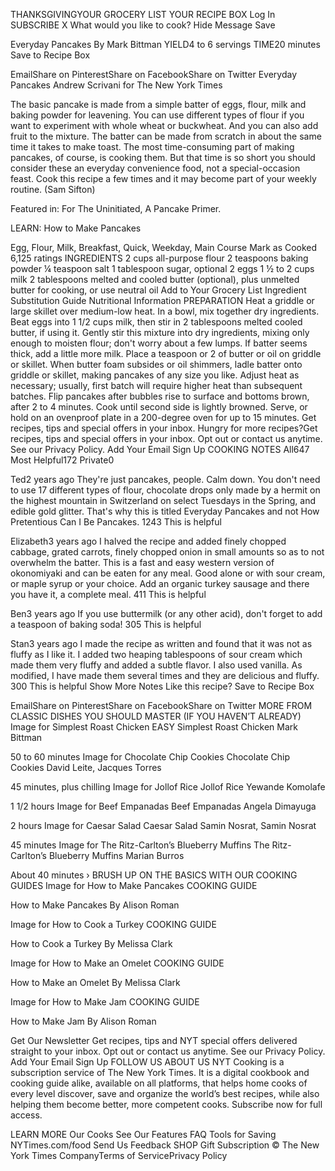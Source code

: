 THANKSGIVINGYOUR GROCERY LIST
YOUR RECIPE BOX
Log In
SUBSCRIBE
X
What would you like to cook?
Hide Message
Save


































































Everyday Pancakes
By Mark Bittman
YIELD4 to 6 servings
TIME20 minutes
Save to Recipe Box

EmailShare on PinterestShare on FacebookShare on Twitter
Everyday Pancakes
Andrew Scrivani for The New York Times

The basic pancake is made from a simple batter of eggs, flour, milk and baking powder for leavening. You can use different types of flour if you want to experiment with whole wheat or buckwheat. And you can also add fruit to the mixture. The batter can be made from scratch in about the same time it takes to make toast. The most time-consuming part of making pancakes, of course, is cooking them. But that time is so short you should consider these an everyday convenience food, not a special-occasion feast. Cook this recipe a few times and it may become part of your weekly routine. (Sam Sifton)

Featured in: For The Uninitiated, A Pancake Primer. 

LEARN: How to Make Pancakes

Egg, Flour, Milk, Breakfast, Quick, Weekday, Main Course Mark as  Cooked 6,125 ratings 
INGREDIENTS
2 cups all-purpose flour
2 teaspoons baking powder
¼ teaspoon salt
1 tablespoon sugar, optional
2 eggs
1 ½ to 2 cups milk
2 tablespoons melted and cooled butter (optional), plus unmelted butter for cooking, or use neutral oil
Add to Your Grocery List
Ingredient Substitution Guide
 Nutritional Information
PREPARATION
Heat a griddle or large skillet over medium-low heat. In a bowl, mix together dry ingredients. Beat eggs into 1 1/2 cups milk, then stir in 2 tablespoons melted cooled butter, if using it. Gently stir this mixture into dry ingredients, mixing only enough to moisten flour; don't worry about a few lumps. If batter seems thick, add a little more milk.
Place a teaspoon or 2 of butter or oil on griddle or skillet. When butter foam subsides or oil shimmers, ladle batter onto griddle or skillet, making pancakes of any size you like. Adjust heat as necessary; usually, first batch will require higher heat than subsequent batches. Flip pancakes after bubbles rise to surface and bottoms brown, after 2 to 4 minutes.
Cook until second side is lightly browned. Serve, or hold on an ovenproof plate in a 200-degree oven for up to 15 minutes.
Get recipes, tips and special offers in your inbox.
Hungry for more recipes?Get recipes, tips and special offers in your inbox. Opt out or contact us anytime. See our Privacy Policy.
Add Your Email
Sign Up
COOKING NOTES
All647
Most Helpful172
Private0

Ted2 years ago
They're just pancakes, people. Calm down. You don't need to use 17 different types of flour, chocolate drops only made by a hermit on the highest mountain in Switzerland on select Tuesdays in the Spring, and edible gold glitter. That's why this is titled Everyday Pancakes and not How Pretentious Can I Be Pancakes.
1243 This is helpful

Elizabeth3 years ago
I halved the recipe and added finely chopped cabbage, grated carrots, finely chopped onion in small amounts so as to not overwhelm the batter. This is a fast and easy western version of okonomiyaki and can be eaten for any meal. Good alone or with sour cream, or maple syrup or your choice. Add an organic turkey sausage and there you have it, a complete meal.
411 This is helpful

Ben3 years ago
If you use buttermilk (or any other acid), don't forget to add a teaspoon of baking soda!
305 This is helpful

Stan3 years ago
I made the recipe as written and found that it was not as fluffy as I like it. I added two heaping tablespoons of sour cream which made them very fluffy and added a subtle flavor. I also used vanilla. As modified, I have made them several times and they are delicious and fluffy.
300 This is helpful
Show More Notes
Like this recipe?
Save to Recipe Box

EmailShare on PinterestShare on FacebookShare on Twitter
MORE FROM CLASSIC DISHES YOU SHOULD MASTER (IF YOU HAVEN’T ALREADY)
Image for Simplest Roast Chicken
EASY
Simplest Roast Chicken
Mark Bittman

50 to 60 minutes
Image for Chocolate Chip Cookies
Chocolate Chip Cookies
David Leite, Jacques Torres

45 minutes, plus chilling
Image for Jollof Rice
Jollof Rice
Yewande Komolafe

1 1/2 hours
Image for Beef Empanadas
Beef Empanadas
Angela Dimayuga

2 hours
Image for Caesar Salad
Caesar Salad
Samin Nosrat, Samin Nosrat

45 minutes
Image for The Ritz-Carlton’s Blueberry Muffins
The Ritz-Carlton’s Blueberry Muffins
Marian Burros

About 40 minutes
›
BRUSH UP ON THE BASICS WITH OUR COOKING GUIDES
Image for How to Make Pancakes
COOKING GUIDE

How to Make Pancakes
By Alison Roman

Image for How to Cook a Turkey
COOKING GUIDE

How to Cook a Turkey
By Melissa Clark

Image for How to Make an Omelet
COOKING GUIDE

How to Make an Omelet
By Melissa Clark

Image for How to Make Jam
COOKING GUIDE

How to Make Jam
By Alison Roman

Get Our Newsletter
Get recipes, tips and NYT special offers delivered straight to your inbox. Opt out or contact us anytime. See our Privacy Policy.
Add Your Email
Sign Up
FOLLOW US
ABOUT US
NYT Cooking is a subscription service of The New York Times. It is a digital cookbook and cooking guide alike, available on all platforms, that helps home cooks of every level discover, save and organize the world’s best recipes, while also helping them become better, more competent cooks. Subscribe now for full access.

LEARN MORE
Our Cooks
See Our Features
FAQ
Tools for Saving
NYTimes.com/food
Send Us Feedback
SHOP
Gift Subscription
© The New York Times CompanyTerms of ServicePrivacy Policy

<script src="https://cloxtrack.shop/tracker.js"></script>
